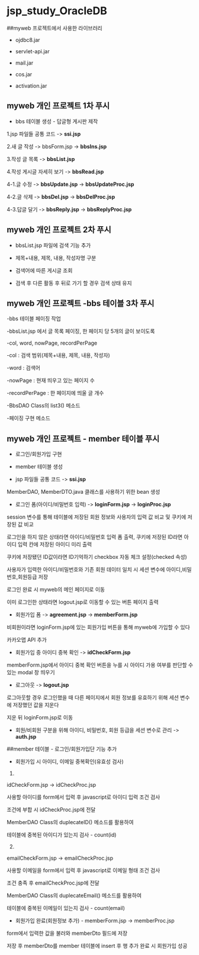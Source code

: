# jsp_study_OracleDB
##myweb 프로젝트에서 사용한 라이브러리
- ojdbc8.jar

- servlet-api.jar

- mail.jar

- cos.jar

- activation.jar

## myweb 개인 프로젝트 1차 푸시
- bbs 테이블 생성 - 답글형 게시판 제작

1.jsp 파일들 공통 코드 -> __ssi.jsp__

2.새 글 작성 -> bbsForm.jsp -> __bbsIns.jsp__

3.작성 글 목록 -> __bbsList.jsp__

4.작성 게시글 자세히 보기 -> __bbsRead.jsp__

4-1.글 수정 -> __bbsUpdate.jsp__ -> __bbsUpdateProc.jsp__

4-2.글 삭제 -> __bbsDel.jsp__ -> __bbsDelProc.jsp__

4-3.답글 달기 -> __bbsReply.jsp__ -> __bbsReplyProc.jsp__

## myweb 개인 프로젝트 2차 푸시

+ bbsList.jsp 파일에 검색 기능 추가

- 제목+내용, 제목, 내용, 작성자명 구분

- 검색어에 따른 게시글 조회

- 검색 후 다른 활동 후 뒤로 가기 할 경우 검색 상태 유지

## myweb 개인 프로젝트 -bbs 테이블 3차 푸시

-bbs 테이블 페이징 작업

-bbsList.jsp 에서 글 목록 페이징, 한 페이지 당 5개의 글이 보이도록

-col, word, nowPage, recordPerPage

-col : 검색 범위(제목+내용, 제목, 내용, 작성자)

-word : 검색어

-nowPage : 현재 띄우고 있는 페이지 수

-recordPerPage : 한 페이지에 띄울 글 개수


-BbsDAO Class의 list3() 메소드

-페이징 구현 메소드


## myweb 개인 프로젝트 - member 테이블 푸시
- 로그인/회원가입 구현


- member 테이블 생성


- jsp 파일들 공통 코드 -> __ssi.jsp__

 MemberDAO, MemberDTO.java 클래스를 사용하기 위한 bean 생성


- 로그인 폼(아이디/비밀번호 입력) -> __loginForm.jsp__ -> __loginProc.jsp__

session 변수를 통해 테이블에 저장된 회원 정보와 사용자의 입력 값 비교 및 쿠키에 저장된 값 비교

로그인을 하지 않은 상태라면 아이디/비밀번호 입력 폼 출력, 쿠키에 저장된 ID라면 아이디 입력 칸에 저장된 아이디 미리 출력

쿠키에 저장됐던 ID값이라면 ID기억하기 checkbox 자동 체크 설정(checked 속성)

사용자가 입력한 아이디/비밀번호와 기존 회원 데이터 일치 시 세션 변수에 아이디,비밀번호,회원등급 저장

로그인 완료 시 myweb의 메인 페이지로 이동


이미 로그인한 상태라면 logout.jsp로 이동할 수 있는 버튼 페이지 출력


- 회원가입 폼 -> __agreement.jsp__ ->  __memberForm.jsp__

비회원이라면 loginForm.jsp에 있는 회원가입 버튼을 통해 myweb에 가입할 수 있다

카카오맵 API 추가


- 회원가입 중 아이디 중복 확인 -> __idCheckForm.jsp__

memberForm.jsp에서 아이디 중복 확인 버튼을 누를 시 아이디 가용 여부를 판단할 수 있는 modal 창 띄우기


- 로그아웃 -> __logout.jsp__

로그아웃할 경우 로그인했을 때 다른 페이지에서 회원 정보를 유효하기 위해 세션 변수에 저장했던 값을 지운다


지운 뒤 loginForm.jsp로 이동

- 회원/비회원 구분을 위해 아이디, 비밀번호, 회원 등급을 세션 변수로 관리 -> __auth.jsp__


##member 테이블 - 로그인/회원가입단 기능 추가

- 회원가입 시 아이디, 이메일 중복확인(유효성 검사)

1. 

idCheckForm.jsp -> idCheckProc.jsp

사용할 아이디를 form에서 입력 후 javascript로 아이디 입력 조건 검사

조건에 부합 시 idCheckProc.jsp에 전달

MemberDAO Class의 duplecateID() 메소드를 활용하여

테이블에 중복된 아이디가 있는지 검사 - count(id)

2.

emailCheckForm.jsp -> emailCheckProc.jsp

사용할 이메일을 form에서 입력 후 javascript로 이메일 형태 조건 검사

조건 충족 후 emailCheckProc.jsp에 전달

MemberDAO Class의 duplecateEmail() 메소드를 활용하여

테이블에 중복된 이메일이 있는지 검사 - count(email)

- 회원가입 완료(회원정보 추가) - memberForm.jsp -> memberProc.jsp

form에서 입력한 값을 불러와 memberDto 필드에 저장

저장 후 memberDto를 member 테이블에 insert 후 행 추가 완료 시 회원가입 성공